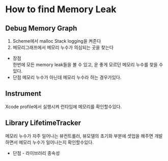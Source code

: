 How to find Memory Leak
===

Debug Memory Graph
---

1) Scheme에서 malloc Stack logging을 켜준다
2) 메모리그래프에서 메모리 누수가 의심되는 곳을 찾는다

* 장점  
한번에 모든 memory leak들을 볼 수 있고, 운 좋게 모르던 메모리 누수를 찾을 수 있다.
* 단점
메모리 누수가 아닌데 메모리 누수라 하는 경우가있다. 

Instrument
---
Xcode profile에서 실행시켜 런타임에 메모리를 확인할수있다.


Library LifetimeTracker
---
메모리 누수가 자주 일어나는 뷰컨트롤러, 뷰모델의 초기화 부분에 셋업을 해주면 개발하면서 메모리 누수가 일어나는지 확인할수있다.

* 단점 - 라이브러리 종속성